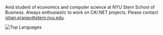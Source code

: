 Avid student of economics and computer science at NYU Stern School of Business. Always enthusiastic to work on C#/.NET projects. Please contact [ishan.pranav@stern.nyu.edu](mailto:ishan.pranav@stern.nyu.edu).

![Top Languages](https://github-readme-stats.vercel.app/api/top-langs/?username=ishanpranav&layout=compact&langs_count=20&hide=csv)
